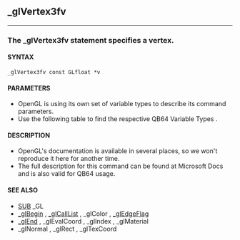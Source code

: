 ## _glVertex3fv
---

### The _glVertex3fv statement specifies a vertex.

#### SYNTAX

`_glVertex3fv const GLfloat *v`

#### PARAMETERS
* OpenGL is using its own set of variable types to describe its command parameters.
* Use the following table to find the respective QB64 Variable Types .


#### DESCRIPTION
* OpenGL's documentation is available in several places, so we won't reproduce it here for another time.
* The full description for this command can be found at Microsoft Docs and is also valid for QB64 usage.


#### SEE ALSO
* [SUB](./SUB.md) _GL
* [_glBegin](./_glBegin.md) , [_glCallList](./_glCallList.md) , _glColor , [_glEdgeFlag](./_glEdgeFlag.md)
* [_glEnd](./_glEnd.md) , _glEvalCoord , _glIndex , _glMaterial
* _glNormal , _glRect , _glTexCoord
